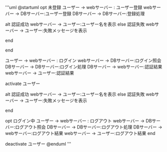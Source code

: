 '''uml
@startuml
opt 未登録
ユーザー -> webサーバー : ユーザー登録
webサーバー -> DBサーバー:ユーザー登録
DBサーバー -> DBサーバー:登録処理

alt 認証成功
webサーバー -> ユーザー:ユーザー名を表示
else 認証失敗
webサーバー -> ユーザー:失敗メッセージを表示

end

end

ユーザー -> webサーバー : ログイン
webサーバー -> DBサーバー:ログイン照会
DBサーバー -> DBサーバー:ログイン処理
DBサーバー -> webサーバー:認証結果
webサーバー -> ユーザー:認証結果

activate ユーザー

alt 認証成功
webサーバー -> ユーザー:ユーザー名を表示
else 認証失敗
webサーバー -> ユーザー:失敗メッセージを表示

end

opt ログイン中
ユーザー -> webサーバー : ログアウト
webサーバー -> DBサーバー:ログアウト照会
DBサーバー -> DBサーバー:ログアウト処理
DBサーバー -> webサーバー:ログアウト結果
webサーバー -> ユーザー:ログアウト結果
end

deactivate ユーザー
@enduml
'''

